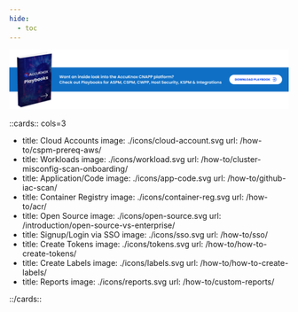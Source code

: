 ```yaml
---
hide:
  - toc
---
```


<style>
    .nt-card-title {
    text-align: -webkit-center;
}
</style>

[![AccuKnox Playbook](./icons/playbook.png)](/how-to/playbook-overview/)

::cards:: cols=3

- title: Cloud Accounts
  image: ./icons/cloud-account.svg
  url: /how-to/cspm-prereq-aws/
- title: Workloads
  image: ./icons/workload.svg
  url: /how-to/cluster-misconfig-scan-onboarding/
- title: Application/Code
  image: ./icons/app-code.svg
  url: /how-to/github-iac-scan/
- title: Container Registry
  image: ./icons/container-reg.svg
  url: /how-to/acr/
- title: Open Source
  image: ./icons/open-source.svg
  url: /introduction/open-source-vs-enterprise/
- title: Signup/Login via SSO
  image: ./icons/sso.svg
  url: /how-to/sso/
- title: Create Tokens
  image: ./icons/tokens.svg
  url: /how-to/how-to-create-tokens/
- title: Create Labels
  image: ./icons/labels.svg
  url: /how-to/how-to-create-labels/
- title: Reports
  image: ./icons/reports.svg
  url: /how-to/custom-reports/

::/cards::